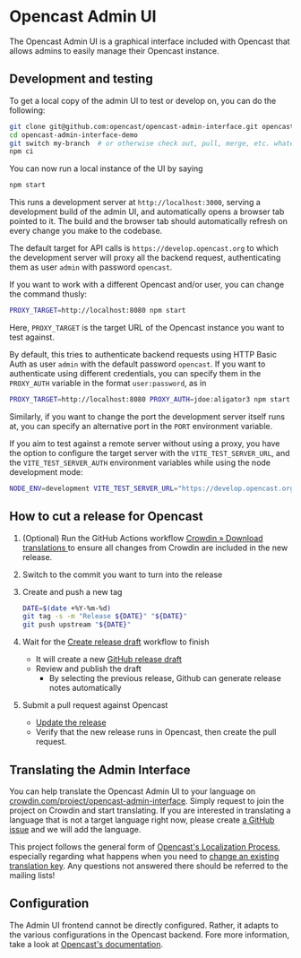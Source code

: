 Opencast Admin UI
=================

The Opencast Admin UI is a graphical interface included with Opencast
that allows admins to easily manage their Opencast instance.

Development and testing
-----------------------

To get a local copy of the admin UI to test or develop on, you can do the following:

```sh
git clone git@github.com:opencast/opencast-admin-interface.git opencast-admin-interface-demo
cd opencast-admin-interface-demo
git switch my-branch  # or otherwise check out, pull, merge, etc. whatever branch you want to test/hack on
npm ci
```

You can now run a local instance of the UI by saying

```sh
npm start
```

This runs a development server at `http://localhost:3000`, serving a development build
of the admin UI, and automatically opens a browser tab pointed to it.
The build and the browser tab should automatically refresh on every change you make
to the codebase.

The default target for API calls is `https://develop.opencast.org` to which the development server will proxy all the backend request,
authenticating them as user `admin` with password `opencast`.

If you want to work with a different Opencast and/or user, you can change the command thusly:

```sh
PROXY_TARGET=http://localhost:8080 npm start
```

Here, `PROXY_TARGET` is the target URL of the Opencast instance you want to test against.

By default, this tries to authenticate backend requests using HTTP Basic Auth
as user `admin` with the default password `opencast`.
If you want to authenticate using different credentials, you can specify them
in the `PROXY_AUTH` variable in the format `user:password`, as in

```sh
PROXY_TARGET=http://localhost:8080 PROXY_AUTH=jdoe:aligator3 npm start
```

Similarly, if you want to change the port the development server itself runs at,
you can specify an alternative port in the `PORT` environment variable.

If you aim to test against a remote server without using a proxy, you have the option to configure the target server with the `VITE_TEST_SERVER_URL`, and the `VITE_TEST_SERVER_AUTH` environment variables while using the node development mode:

```sh
NODE_ENV=development VITE_TEST_SERVER_URL="https://develop.opencast.org" VITE_TEST_SERVER_AUTH="admin:opencast" npm start
```

How to cut a release for Opencast
---------------------------------

1. (Optional) Run the GitHub Actions workflow [Crowdin » Download translations
   ](https://github.com/opencast/opencast-admin-interface/actions/workflows/crowdin-download-translations.yml)
   to ensure all changes from Crowdin are included in the new release.

2. Switch to the commit you want to turn into the release

3. Create and push a new tag
   ```sh
   DATE=$(date +%Y-%m-%d)
   git tag -s -m "Release ${DATE}" "${DATE}"
   git push upstream "${DATE}"
   ```

4. Wait for the [Create release draft](https://github.com/opencast/opencast-admin-interface/actions/workflows/create-release.yml)
   workflow to finish
    - It will create a new [GitHub release draft](https://github.com/opencast/opencast-admin-interface/releases)
    - Review and publish the draft
        - By selecting the previous release, Github can generate release notes automatically 

5. Submit a pull request against Opencast
    - [Update the release](https://github.com/opencast/opencast/blob/542fc1f82181d1d4712ac8fc06c5ea9e16ae4033/modules/admin-ui-interface/pom.xml#L16-L17)
    - Verify that the new release runs in Opencast, then create the pull request.


Translating the Admin Interface
-------------------------------

You can help translate the Opencast Admin UI to your language on [crowdin.com/project/opencast-admin-interface](https://crowdin.com/project/opencast-admin-interface). Simply request to join the project on Crowdin and start translating. If you are interested in translating a language that is not a target language right now, please create [a GitHub issue](https://github.com/opencast/opencast-admin-interface/issues) and we will add the language.

This project follows the general form of [Opencast's Localization Process](https://docs.opencast.org/develop/developer/#participate/localization/), especially regarding what happens when you need to [change an existing translation key](https://docs.opencast.org/develop/developer/#participate/localization/#i-need-to-update-the-wording-of-the-source-translation-what-happens).  Any questions not answered there should be referred to the mailing lists!


Configuration
-------------

The Admin UI frontend cannot be directly configured. Rather, it adapts to the
various configurations in the Opencast backend. Fore more information, take a look
at [Opencast's documentation](https://docs.opencast.org).


